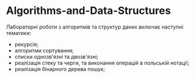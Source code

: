 # Algorithms-and-Data-Structures

Лабораторні роботи з алгоритмів та структур даних включає наступні тематики:
  - рекурсія;
  - алгоритми сортування;
  - списки однозв'язні та двозв'язні;
  - реалізація стеку та черги, та виконання операцій в польській нотації;
  - реалізація бінарного дерева пошук;
